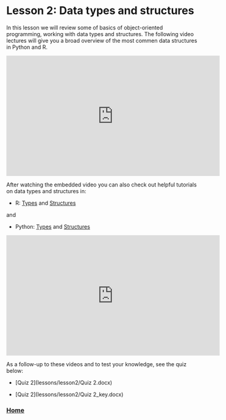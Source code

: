# Lesson 2: Data types and structures

In this lesson we will review some of basics of object-oriented programming, working with data types and structures. 
The following video lectures will give you a broad overview of the most commen data structures in Python and R.

<iframe width="560" height="315" src="https://www.youtube.com/embed/_CJJClN4FWk" title="YouTube video player" frameborder="0" allow="accelerometer; autoplay; clipboard-write; encrypted-media; gyroscope; picture-in-picture; web-share" allowfullscreen></iframe>

After watching the embedded video you can also check out helpful tutorials on data types and structures in:

* R: [Types](https://www.programiz.com/r/data-types) and [Structures](https://www.geeksforgeeks.org/data-structures-in-r-programming/)

and 

* Python: [Types](https://www.programiz.com/python-programming/variables-datatypes) and [Structures](https://www.geeksforgeeks.org/python-data-structures/)



<iframe width="560" height="315" src="https://www.youtube.com/embed/hAFlENjFghU" title="YouTube video player" frameborder="0" allow="accelerometer; autoplay; clipboard-write; encrypted-media; gyroscope; picture-in-picture; web-share" allowfullscreen></iframe>

As a follow-up to these videos and to test your knowledge, see the quiz below:

* [Quiz 2](lessons/lesson2/Quiz 2.docx)

* [Quiz 2](lessons/lesson2/Quiz 2_key.docx)




### [Home](https://bdeck8317.github.io/compPsy.github.io/)
